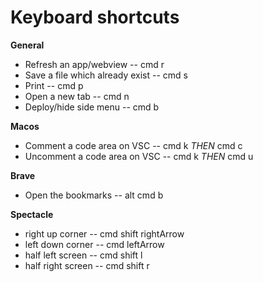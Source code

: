 Keyboard shortcuts
====

**General**
- Refresh an app/webview -- cmd r
- Save a file which already exist -- cmd s
- Print -- cmd p
- Open a new tab -- cmd n
- Deploy/hide side menu -- cmd b

**Macos**
- Comment a code area on VSC -- cmd k *THEN* cmd c
- Uncomment a code area on VSC -- cmd k *THEN* cmd u

**Brave**
- Open the bookmarks -- alt cmd b

**Spectacle**
- right up corner -- cmd shift rightArrow
- left down corner -- cmd leftArrow
- half left screen -- cmd shift l
- half right screen -- cmd shift r
